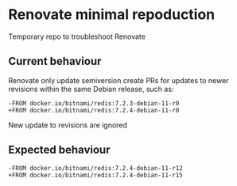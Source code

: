 # Renovate minimal repoduction
Temporary repo to troubleshoot Renovate


## Current behaviour

Renovate only update semiversion create PRs for updates to newer revisions within the same Debian release, such as:

```
-FROM docker.io/bitnami/redis:7.2.3-debian-11-r0
+FROM docker.io/bitnami/redis:7.2.4-debian-11-r0
```

New update to revisions are ignored

## Expected behaviour

```
-FROM docker.io/bitnami/redis:7.2.4-debian-11-r12
+FROM docker.io/bitnami/redis:7.2.4-debian-11-r15
```